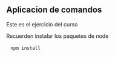 ## Aplicacion de comandos 

Este es el ejercicio del curso
 


 Recuerden instalar los paquetes de node 


` ` `
npm install
` ` `
